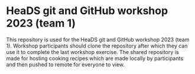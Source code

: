 # HeaDS git and GitHub workshop 2023 (team 1)

This repository is used for the HeaDS git and GitHub workshop 2023 (team 1). Workshop participants should clone the repository after which they can use it to complete the last workshop exercise. The shared repository is made for hosting cooking recipes which are made locally by participants and then pushed to remote for everyone to view.
